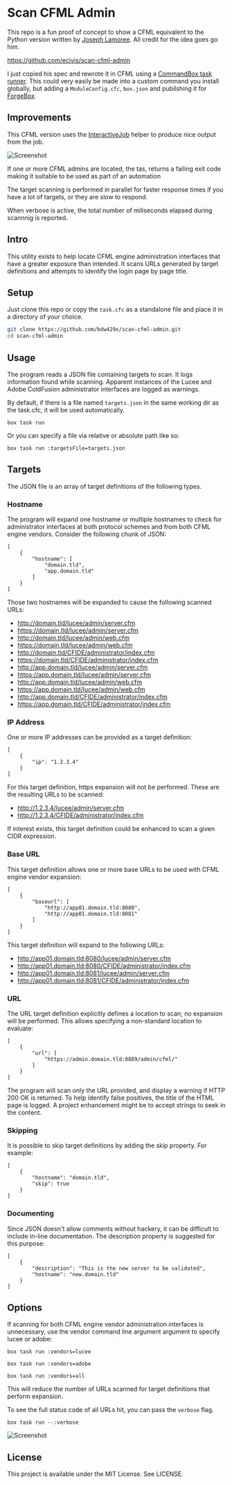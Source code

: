 # Scan CFML Admin

This repo is a fun proof of concept to show a CFML equivalent to the Python version written by [Joseph Lamoree](https://github.com/jlamoree).  All credit for the idea goes go him.

https://github.com/ecivis/scan-cfml-admin

I just copied his spec and rewrote it in CFML using a [CommandBox task runner](https://commandbox.ortusbooks.com/task-runners).  This could very easily be made into a custom command you install globally, but adding a `ModuleConfig.cfc`, `box.json` and pubilshing it for [ForgeBox](https://www.forgebox.io).

## Improvements

This CFML version uses the [InteractiveJob](https://commandbox.ortusbooks.com/task-runners/interactive-jobs) helper to produce nice output from the job.

![Screenshot](screenshot.png)

If one or more CFML admins are located, the tas, returns a failing exit code making it suitable to be used as part of an automation

The target scanning is performed in parallel for faster response times if you have a lot of targets, or they are slow to respond.

When verbose is active, the total number of miliseconds elapsed during scannnig is reported.

## Intro

This utility exists to help locate CFML engine administration interfaces that have a greater exposure than intended. It scans URLs generated by target definitions and attempts to identify the login page by page title.

## Setup

Just clone this repo or copy the `task.cfc` as a standalone file and place it in a directory of your choice.

```bash
git clone https://github.com/bdw429s/scan-cfml-admin.git
cd scan-cfml-admin
```

## Usage
The program reads a JSON file containing targets to scan. It logs information found while scanning. Apparent instances of the Lucee and Adobe ColdFusion administrator interfaces are logged as warnings.

By default, if there is a file named `targets.json` in the same working dir as the task.cfc, it will be used automatically.

```
box task run 
```

Or you can specify a file via relative or absolute path like so:
```
box task run :targetsFile=targets.json
```

## Targets

The JSON file is an array of target definitions of the following types.  

### Hostname

The program will expand one hostname or multiple hostnames to check for administrator interfaces at both protocol schemes and from both CFML engine vendors. Consider the following chunk of JSON:
```
[
    {
        "hostname": [
            "domain.tld",
            "app.domain.tld"
        ]
    }
]
```
Those two hostnames will be expanded to cause the following scanned URLs:
* http://domain.tld/lucee/admin/server.cfm
* https://domain.tld/lucee/admin/server.cfm
* http://domain.tld/lucee/admin/web.cfm
* https://domain.tld/lucee/admin/web.cfm
* http://domain.tld/CFIDE/administrator/index.cfm
* https://domain.tld/CFIDE/administrator/index.cfm
* http://app.domain.tld/lucee/admin/server.cfm
* https://app.domain.tld/lucee/admin/server.cfm
* http://app.domain.tld/lucee/admin/web.cfm
* https://app.domain.tld/lucee/admin/web.cfm
* http://app.domain.tld/CFIDE/administrator/index.cfm
* https://app.domain.tld/CFIDE/administrator/index.cfm

### IP Address

One or more IP addresses can be provided as a target definition:
```
[
    {
        "ip": "1.2.3.4"
    }
]
```

For this target definition, https expansion will not be performed. These are the resulting URLs to be scanned:
* http://1.2.3.4/lucee/admin/server.cfm
* http://1.2.3.4/CFIDE/administrator/index.cfm

If interest exists, this target definition could be enhanced to scan a given CIDR expression.

### Base URL

This target definition allows one or more base URLs to be used with CFML engine vendor expansion:
```
[
    {
        "baseurl": [
            "http://app01.domain.tld:8080",
            "http://app01.domain.tld:8081"
        ]
    }
]
```

This target definition will expand to the following URLs:
* http://app01.domain.tld:8080/lucee/admin/server.cfm
* http://app01.domain.tld:8080/CFIDE/administrator/index.cfm
* http://app01.domain.tld:8081/lucee/admin/server.cfm
* http://app01.domain.tld:8081/CFIDE/administrator/index.cfm

### URL

The URL target definition explicitly defines a location to scan; no expansion will be performed. This allows specifying a non-standard location to evaluate:
```
[
    {
        "url": [
            "https://admin.domain.tld:8889/admin/cfml/"
        ]
    }
]
```
The program will scan only the URL provided, and display a warning if HTTP 200 OK is returned. To help identify false positives, the title of the HTML page is logged. A project enhancement might be to accept strings to seek in the content.

### Skipping

It is possible to skip target definitions by adding the skip property. For example:
```
[
    {
        "hostname": "domain.tld",
        "skip": true
    }
]
```

### Documenting

Since JSON doesn't allow comments without hackery, it can be difficult to include in-line documentation. The description property is suggested for this purpose:
```
[
    {
        "description": "This is the new server to be validated",
        "hostname": "new.domain.tld"
    }
]
```


## Options

If scanning for both CFML engine vendor administration interfaces is unnecessary, use the vendor command line argument argument to specify lucee or adobe:
```
box task run :vendors=lucee

box task run :vendors=adobe

box task run :vendors=all
```
This will reduce the number of URLs scanned for target definitions that perform expansion.


To see the full status code of all URLs hit, you can pass the `verbose` flag.


```
box task run --:verbose
```


![Screenshot](screenshot-verbose.png)

## License

This project is available under the MIT License. See LICENSE.
